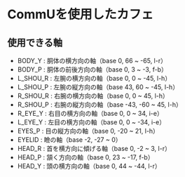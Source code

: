 # CommUを使用したカフェ

## 使用できる軸

- BODY_Y : 胴体の横方向の軸（base 0, 66 ~ -65, l-r）
- BODY_P : 胴体の前後方向の軸（base 0, 3 ~ -3, f-b）
- L_SHOU_R : 左腕の横方向の軸（base 0, 0 ~ -45, l-h）
- L_SHOU_P : 左腕の縦方向の軸（base 43, 60 ~ -45, l-h）
- R_SHOU_R : 右腕の横方向の軸（base 0, 0 ~ 45, l-h）
- R_SHOU_P : 右腕の縦方向の軸（base -43, -60 ~ 45, l-h）
- R_EYE_Y : 右目の横方向の軸（base 0, 0 ~ 34, i-e）
- L_EYE_Y : 左目の横方向の軸（base 0, 0 ~ -34, i-e）
- EYES_P : 目の縦方向の軸（base 0, -20 ~ 21, l-h）
- EYELID : 瞼の軸（base -2, -27 ~ 0）
- HEAD_R : 首を横方向に傾げる軸（base 0, -2 ~ 3, l-r）
- HEAD_P : 頷く方向の軸（base 0, 23 ~ -17, f-b）
- HEAD_Y : 頭の横方向の軸（base 0, 44 ~ -44, l-r）
